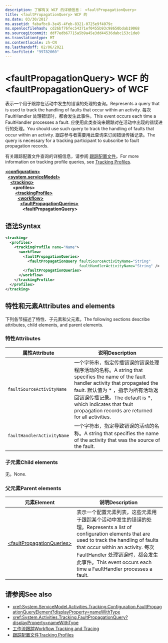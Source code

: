 ```yaml
---
description: 了解有关 WCF 的详细信息： <faultPropagationQuery>
title: <faultPropagationQuery> WCF 的
ms.date: 03/30/2017
ms.assetid: fabafbc8-3e45-4feb-8321-0725e9f4079c
ms.openlocfilehash: cd26bf76fec54371ef0455b93c98650bdab19068
ms.sourcegitcommit: ddf7edb67715a5b9a45e3dd44536dabc153c1de0
ms.translationtype: MT
ms.contentlocale: zh-CN
ms.lasthandoff: 02/06/2021
ms.locfileid: "99782060"
---
```

# <a name="faultpropagationquery-of-wcf"></a><span data-ttu-id="269d3-103">\<faultPropagationQuery> WCF 的</span><span class="sxs-lookup"><span data-stu-id="269d3-103">\<faultPropagationQuery> of WCF</span></span>

<span data-ttu-id="269d3-104">表示一个用于跟踪在活动中发生的错误的处理的查询。</span><span class="sxs-lookup"><span data-stu-id="269d3-104">Represents a query that is used to track the handling of faults that occur within an activity.</span></span>  <span data-ttu-id="269d3-105">每次 FaultHandler 处理错误时，都会发生此事件。</span><span class="sxs-lookup"><span data-stu-id="269d3-105">This event occurs each time a FaultHandler processes a fault.</span></span> <span data-ttu-id="269d3-106">应使用此类查询来跟踪对在活动中出现的错误进行的处理。</span><span class="sxs-lookup"><span data-stu-id="269d3-106">You should use such query to track the handling of faults that occur within an activity.</span></span> <span data-ttu-id="269d3-107">跟踪参与者需要用此查询来订阅错误传播记录。</span><span class="sxs-lookup"><span data-stu-id="269d3-107">The query is necessary for a  tracking participant to subscribe to fault propagation records.</span></span>

<span data-ttu-id="269d3-108">有关跟踪配置文件查询的详细信息，请参阅 [跟踪配置文件](../../../windows-workflow-foundation/tracking-profiles.md)。</span><span class="sxs-lookup"><span data-stu-id="269d3-108">For more information on tracking profile queries, see [Tracking Profiles](../../../windows-workflow-foundation/tracking-profiles.md).</span></span>

[**\<configuration>**](../configuration-element.md)\
&nbsp;&nbsp;[**\<system.serviceModel>**](system-servicemodel.md)\
&nbsp;&nbsp;&nbsp;&nbsp;[**\<tracking>**](tracking-of-wcf.md)\
&nbsp;&nbsp;&nbsp;&nbsp;&nbsp;&nbsp;**\<profiles>**\
&nbsp;&nbsp;&nbsp;&nbsp;&nbsp;&nbsp;&nbsp;&nbsp;[**\<trackingProfile>**](trackingprofile-of-wcf.md)\
&nbsp;&nbsp;&nbsp;&nbsp;&nbsp;&nbsp;&nbsp;&nbsp;&nbsp;&nbsp;[**\<workflow>**](workflow-of-wcf.md)\
&nbsp;&nbsp;&nbsp;&nbsp;&nbsp;&nbsp;&nbsp;&nbsp;&nbsp;&nbsp;&nbsp;&nbsp;[**\<faultPropagationQueries>**](faultpropagationqueries-of-wcf.md)\
&nbsp;&nbsp;&nbsp;&nbsp;&nbsp;&nbsp;&nbsp;&nbsp;&nbsp;&nbsp;&nbsp;&nbsp;&nbsp;&nbsp;**\<faultPropagationQuery>**  

## <a name="syntax"></a><span data-ttu-id="269d3-109">语法</span><span class="sxs-lookup"><span data-stu-id="269d3-109">Syntax</span></span>

```xml
<tracking>
  <profiles>
    <trackingProfile name="Name">
      <workflow>
        <faultPropagationQueries>
          <faultPropagationQuery faultSourceActivityName="String"
                                 faultHandlerActivityName="String" />
        </faultPropagationQueries>
      </workflow>
    </trackingProfile>
  </profiles>
</tracking>
```

## <a name="attributes-and-elements"></a><span data-ttu-id="269d3-110">特性和元素</span><span class="sxs-lookup"><span data-stu-id="269d3-110">Attributes and elements</span></span>

<span data-ttu-id="269d3-111">下列各节描述了特性、子元素和父元素。</span><span class="sxs-lookup"><span data-stu-id="269d3-111">The following sections describe attributes, child elements, and parent elements.</span></span>

### <a name="attributes"></a><span data-ttu-id="269d3-112">特性</span><span class="sxs-lookup"><span data-stu-id="269d3-112">Attributes</span></span>

|<span data-ttu-id="269d3-113">属性</span><span class="sxs-lookup"><span data-stu-id="269d3-113">Attribute</span></span>|<span data-ttu-id="269d3-114">说明</span><span class="sxs-lookup"><span data-stu-id="269d3-114">Description</span></span>|
|---------------|-----------------|
|`faultSourceActivityName`|<span data-ttu-id="269d3-115">一个字符串，指定传播错误的错误处理程序活动的名称。</span><span class="sxs-lookup"><span data-stu-id="269d3-115">A string that specifies the name of the fault handler activity that propagated the fault.</span></span> <span data-ttu-id="269d3-116">默认值为 \* ，指示为所有活动返回错误传播记录。</span><span class="sxs-lookup"><span data-stu-id="269d3-116">The default is \*, which indicates that fault propagation records are returned for all activities.</span></span>|
|`faultHandlerActivityName`|<span data-ttu-id="269d3-117">一个字符串，指定导致错误的活动的名称。</span><span class="sxs-lookup"><span data-stu-id="269d3-117">A string that specifies the name of the activity that was the source of the fault.</span></span>|

### <a name="child-elements"></a><span data-ttu-id="269d3-118">子元素</span><span class="sxs-lookup"><span data-stu-id="269d3-118">Child elements</span></span>

<span data-ttu-id="269d3-119">无。</span><span class="sxs-lookup"><span data-stu-id="269d3-119">None.</span></span>

### <a name="parent-elements"></a><span data-ttu-id="269d3-120">父元素</span><span class="sxs-lookup"><span data-stu-id="269d3-120">Parent elements</span></span>

|<span data-ttu-id="269d3-121">元素</span><span class="sxs-lookup"><span data-stu-id="269d3-121">Element</span></span>|<span data-ttu-id="269d3-122">说明</span><span class="sxs-lookup"><span data-stu-id="269d3-122">Description</span></span>|
|-------------|-----------------|
|[\<faultPropagationQueries>](faultpropagationqueries-of-wcf.md)|<span data-ttu-id="269d3-123">表示一个配置元素列表，这些元素用于跟踪某个活动中发生的错误的处理。</span><span class="sxs-lookup"><span data-stu-id="269d3-123">Represents a list of configuration elements that are used to track the handling of faults that occur within an activity.</span></span>  <span data-ttu-id="269d3-124">每次 FaultHandler 处理错误时，都会发生此事件。</span><span class="sxs-lookup"><span data-stu-id="269d3-124">This event occurs each time a FaultHandler processes a fault.</span></span>|

## <a name="see-also"></a><span data-ttu-id="269d3-125">请参阅</span><span class="sxs-lookup"><span data-stu-id="269d3-125">See also</span></span>

- <xref:System.ServiceModel.Activities.Tracking.Configuration.FaultPropagationQueryElement?displayProperty=nameWithType>
- <xref:System.Activities.Tracking.FaultPropagationQuery?displayProperty=nameWithType>
- [<span data-ttu-id="269d3-126">工作流跟踪</span><span class="sxs-lookup"><span data-stu-id="269d3-126">Workflow Tracking and Tracing</span></span>](../../../windows-workflow-foundation/workflow-tracking-and-tracing.md)
- [<span data-ttu-id="269d3-127">跟踪配置文件</span><span class="sxs-lookup"><span data-stu-id="269d3-127">Tracking Profiles</span></span>](../../../windows-workflow-foundation/tracking-profiles.md)
